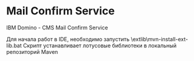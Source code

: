 # Mail Confirm Service
IBM Domino - CMS Mail Confirm Service

Для начала работ в IDE, необходимо запустить \extlib\mvn-install-ext-lib.bat 
Скрипт устанавливает лотусовые библиотеки в локальный репозиторий Maven
